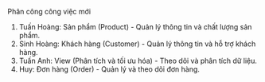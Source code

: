 Phân công công việc mới
1. Tuấn Hoàng: Sản phẩm (Product) - Quản lý thông tin và chất lượng sản phẩm.
2. Sinh Hoàng: Khách hàng (Customer) - Quản lý thông tin và hỗ trợ khách hàng.
3. Tuấn Anh: View (Phân tích và tối ưu hóa) - Theo dõi và phân tích dữ liệu.
4. Huy: Đơn hàng (Order) - Quản lý và theo dõi đơn hàng.
